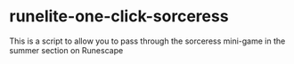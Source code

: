 # runelite-one-click-sorceress
This is a script to allow you to pass through the sorceress mini-game in the summer section on Runescape
